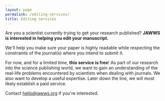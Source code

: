 ```yaml
---
layout: page
permalink: /editing-services/
title: Editing services
---
```


Are you a scientist currently trying to get your research published? **JAWWS is interested in helping you edit your manuscript.**

We'll help you make sure your paper is highly readable while respecting the constraints of the journal(s) where you intend to submit it. 

For now, and for a limited time, **this service is free**! As part of our research into the science publishing world, we want to gain an understanding of the real-life problems encountered by scientists when dealing with journals. We also want to develop a useful expertise. Later down the line, we will most likely establish a paid service.

Contact [hello@jawws.org](https://jawws.org/blog/) if you're interested.